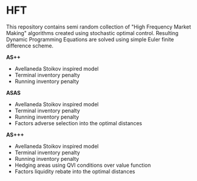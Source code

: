 # HFT
This repository contains semi random collection of "High Frequency Market Making" algorithms created using stochastic optimal control. Resulting Dynamic Programming Equations are solved using simple Euler finite difference scheme.

**AS++**
  - Avellaneda Stoikov inspired model
  - Terminal inventory penalty
  - Running inventory penalty
  
**ASAS**
  - Avellaneda Stoikov inspired model
  - Terminal inventory penalty
  - Running inventory penalty
  - Factors adverse selection into the optimal distances
  
**AS+++**
  - Avellaneda Stoikov inspired model
  - Terminal inventory penalty
  - Running inventory penalty
  - Hedging areas using QVI conditions over value function
  - Factors liquidity rebate into the optimal distances
